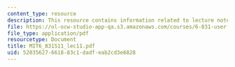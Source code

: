 ```yaml
---
content_type: resource
description: This resource contains information related to lecture notes.
file: https://ol-ocw-studio-app-qa.s3.amazonaws.com/courses/6-831-user-interface-design-and-implementation-spring-2011/52035627661883c1dadfeab2cd3e6828_MIT6_831S11_lec11.pdf
file_type: application/pdf
resourcetype: Document
title: MIT6_831S11_lec11.pdf
uid: 52035627-6618-83c1-dadf-eab2cd3e6828
---
```

